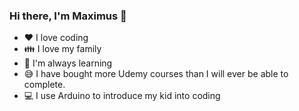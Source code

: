 ### Hi there, I'm Maximus 👋

- ❤️ I love coding
- 👪 I love my family
- 🌱 I'm always learning
- 😅 I have bought more Udemy courses than I will ever be able to complete.
- 💻 I use Arduino to introduce my kid into coding 

<!--
**tpc-maximus/tpc-maximus** is a ✨ _special_ ✨ repository because its `README.md` (this file) appears on your GitHub profile.

List of emoticons can be found here: https://github.com/ikatyang/emoji-cheat-sheet/blob/master/README.md#flags

Here are some ideas to get you started:

- 🔭 I’m currently working on ...
- 🌱 I’m currently learning ...
- 👯 I’m looking to collaborate on ...
- 🤔 I’m looking for help with ...
- 💬 Ask me about ...
- 📫 How to reach me: ...
- 😄 Pronouns: ...
- ⚡ Fun fact: ...
-->
